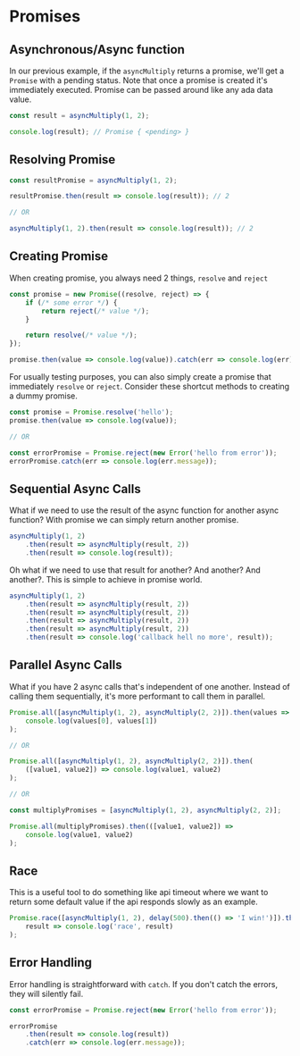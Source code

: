 # Promises

## Asynchronous/Async function

In our previous example, if the `asyncMultiply` returns a promise, we'll get a `Promise` with a pending status. Note that once a promise is created it's immediately executed. Promise can be passed around like any ada data value.

```javascript
const result = asyncMultiply(1, 2);

console.log(result); // Promise { <pending> }
```

## Resolving Promise

```javascript
const resultPromise = asyncMultiply(1, 2);

resultPromise.then(result => console.log(result)); // 2

// OR

asyncMultiply(1, 2).then(result => console.log(result)); // 2
```

## Creating Promise

When creating promise, you always need 2 things, `resolve` and `reject`

```javascript
const promise = new Promise((resolve, reject) => {
    if (/* some error */) {
        return reject(/* value */);
    }

    return resolve(/* value */);
});

promise.then(value => console.log(value)).catch(err => console.log(err));
```

For usually testing purposes, you can also simply create a promise that immediately `resolve` or `reject`. Consider these shortcut methods to creating a dummy promise.

```javascript
const promise = Promise.resolve('hello');
promise.then(value => console.log(value));

// OR

const errorPromise = Promise.reject(new Error('hello from error'));
errorPromise.catch(err => console.log(err.message));
```

## Sequential Async Calls

What if we need to use the result of the async function for another async function? With promise we can simply return another promise.

```javascript
asyncMultiply(1, 2)
    .then(result => asyncMultiply(result, 2))
    .then(result => console.log(result));
```

Oh what if we need to use that result for another? And another? And another?. This is simple to achieve in promise world.

```javascript
asyncMultiply(1, 2)
    .then(result => asyncMultiply(result, 2))
    .then(result => asyncMultiply(result, 2))
    .then(result => asyncMultiply(result, 2))
    .then(result => asyncMultiply(result, 2))
    .then(result => console.log('callback hell no more', result));
```

## Parallel Async Calls

What if you have 2 async calls that's independent of one another. Instead of calling them sequentially, it's more performant to call them in parallel.

```javascript
Promise.all([asyncMultiply(1, 2), asyncMultiply(2, 2)]).then(values =>
    console.log(values[0], values[1])
);

// OR

Promise.all([asyncMultiply(1, 2), asyncMultiply(2, 2)]).then(
    ([value1, value2]) => console.log(value1, value2)
);

// OR

const multiplyPromises = [asyncMultiply(1, 2), asyncMultiply(2, 2)];

Promise.all(multiplyPromises).then(([value1, value2]) =>
    console.log(value1, value2)
);
```

## Race

This is a useful tool to do something like api timeout where we want to return some default value if the api responds slowly as an example.

```javascript
Promise.race([asyncMultiply(1, 2), delay(500).then(() => 'I win!')]).then(
    result => console.log('race', result)
);
```

## Error Handling

Error handling is straightforward with `catch`. If you don't catch the errors, they will silently fail.

```javascript
const errorPromise = Promise.reject(new Error('hello from error'));

errorPromise
    .then(result => console.log(result))
    .catch(err => console.log(err.message));
```

